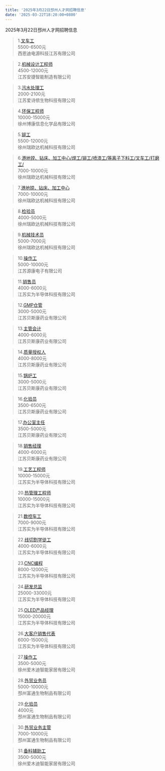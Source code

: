 ```yaml
---
title: '2025年3月22日邳州人才网招聘信息'
date: '2025-03-22T18:20:00+0800'
---
```

2025年3月22日邳州人才网招聘信息
<!--more-->
>1.[叉车工](https://www.pzhr.com/job/11983.html)<br>
>5500-6500元<br>
>西恩迪电源科技江苏有限公司

>2.[机械设计工程师](https://www.pzhr.com/job/18342.html)<br>
>4500-12000元<br>
>江苏安捷智能制造有限公司

>3.[污水处理工](https://www.pzhr.com/job/18668.html)<br>
>2000-2100元<br>
>江苏爱诗侬生物科技有限公司

>4.[环保工程师](https://www.pzhr.com/job/18680.html)<br>
>10000-15000元<br>
>徐州博康信息化学品有限公司

>5.[铆工](https://www.pzhr.com/job/16535.html)<br>
>5500-12000元<br>
>徐州瑞欧达机械科技有限公司

>6.[港地镗、钻床、加工中心/焊工/铆工/喷漆工/等离子下料工/叉车工/打磨工/](https://www.pzhr.com/job/18685.html)<br>
>7000-10000元<br>
>徐州瑞欧达机械科技有限公司

>7.[港地镗、钻床、加工中心](https://www.pzhr.com/job/18686.html)<br>
>7000-10000元<br>
>徐州瑞欧达机械科技有限公司

>8.[检验员](https://www.pzhr.com/job/13914.html)<br>
>4000-5000元<br>
>徐州瑞欧达机械科技有限公司

>9.[机械技术员](https://www.pzhr.com/job/13652.html)<br>
>5000-7000元<br>
>徐州瑞欧达机械科技有限公司

>10.[操作工](https://www.pzhr.com/job/16545.html)<br>
>5000-10000元<br>
>江苏源康电子有限公司

>11.[销售员](https://www.pzhr.com/job/18526.html)<br>
>4000-6000元<br>
>江苏实为半导体科技有限公司

>12.[GMP仓管](https://www.pzhr.com/job/17982.html)<br>
>3000-5000元<br>
>江苏贝斯康药业有限公司

>13.[主管会计](https://www.pzhr.com/job/16760.html)<br>
>4000-6000元<br>
>江苏贝斯康药业有限公司

>14.[质量授权人](https://www.pzhr.com/job/17718.html)<br>
>4000-8000元<br>
>江苏贝斯康药业有限公司

>15.[锅炉工](https://www.pzhr.com/job/16378.html)<br>
>3000-5000元<br>
>江苏贝斯康药业有限公司

>16.[化验员](https://www.pzhr.com/job/16376.html)<br>
>3500-6500元<br>
>江苏贝斯康药业有限公司

>17.[办公室主任](https://www.pzhr.com/job/14704.html)<br>
>3500-5000元<br>
>江苏贝斯康药业有限公司

>18.[销售经理](https://www.pzhr.com/job/16160.html)<br>
>4000-6000元<br>
>江苏贝斯康药业有限公司

>19.[工艺工程师](https://www.pzhr.com/job/18633.html)<br>
>10000-15000元<br>
>江苏实为半导体科技有限公司

>20.[热管理工程师](https://www.pzhr.com/job/18631.html)<br>
>10000-15000元<br>
>江苏实为半导体科技有限公司

>21.[数控车工](https://www.pzhr.com/job/18597.html)<br>
>7000-9000元<br>
>江苏实为半导体科技有限公司

>22.[线切割学徒工](https://www.pzhr.com/job/18637.html)<br>
>4000-6000元<br>
>江苏实为半导体科技有限公司

>23.[CNC编程](https://www.pzhr.com/job/18010.html)<br>
>8000-12000元<br>
>江苏实为半导体科技有限公司

>24.[研发总监](https://www.pzhr.com/job/18487.html)<br>
>25000-33000元<br>
>江苏实为半导体科技有限公司

>25.[OLED产品经理](https://www.pzhr.com/job/18488.html)<br>
>15000-20000元<br>
>江苏实为半导体科技有限公司

>26.[大客户销售代表](https://www.pzhr.com/job/13641.html)<br>
>6000-15000元<br>
>江苏实为半导体科技有限公司

>27.[操作工](https://www.pzhr.com/job/18692.html)<br>
>3500-5000元<br>
>徐州爱木迪智能家居有限公司

>28.[外贸业务员](https://www.pzhr.com/job/18565.html)<br>
>5000-10000元<br>
>邳州富通生物制品有限公司

>29.[化验员](https://www.pzhr.com/job/17661.html)<br>
>4000元<br>
>邳州富通生物制品有限公司

>30.[外贸业务主管](https://www.pzhr.com/job/18623.html)<br>
>7000-10000元<br>
>邳州富通生物制品有限公司

>31.[备料辅助工 ](https://www.pzhr.com/job/18649.html)<br>
>3500-5000元<br>
>徐州爱木迪智能家居有限公司

